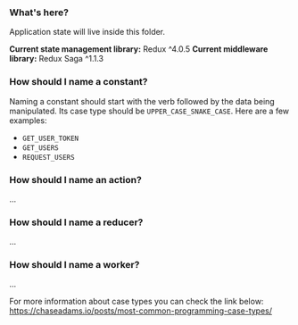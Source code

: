 ### What's here?

Application state will live inside this folder.

**Current state management library:** Redux ^4.0.5
**Current middleware library:** Redux Saga ^1.1.3

### How should I name a constant?
Naming a constant should start with the verb followed by the data being manipulated. Its case type should be `UPPER_CASE_SNAKE_CASE`. Here are a few examples:
* `GET_USER_TOKEN`
* `GET_USERS`
* `REQUEST_USERS`

### How should I name an action?
...

### How should I name a reducer?
...

### How should I name a worker?
...

For more information about case types you can check the link below:
https://chaseadams.io/posts/most-common-programming-case-types/
